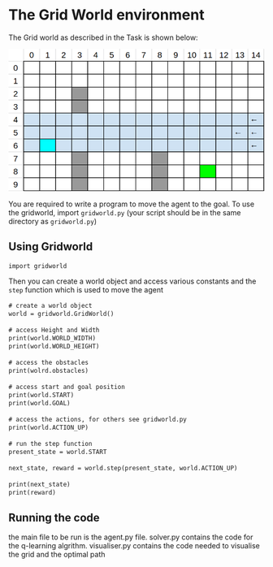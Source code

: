 # The Grid World environment

The Grid world as described in the Task is shown below:

![grid-world](https://github.com/hskalin/swarm-gridworld/blob/main/grid.png)

You are required to write a program to move the agent to the goal. To use the gridworld, import `gridworld.py` (your script should be in the same directory as `gridworld.py`)

## Using Gridworld

```
import gridworld
```

Then you can create a world object and access various constants and the `step` function which is used to move the agent

```
# create a world object
world = gridworld.GridWorld()

# access Height and Width
print(world.WORLD_WIDTH)
print(world.WORLD_HEIGHT)

# access the obstacles
print(wolrd.obstacles)

# access start and goal position
print(world.START)
print(world.GOAL)

# access the actions, for others see gridworld.py
print(world.ACTION_UP)

# run the step function
present_state = world.START

next_state, reward = world.step(present_state, world.ACTION_UP)

print(next_state)
print(reward)
```

## Running the code
the main file to be run is the agent.py file.
solver.py contains the code for the q-learning algrithm.
visualiser.py contains the code needed to visualise the grid and the optimal path
